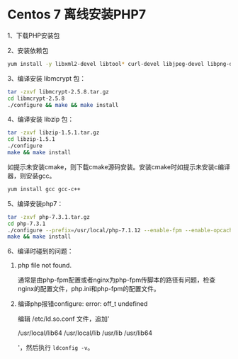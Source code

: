 # Centos 7 离线安装PHP7

1、下载PHP安装包

2、安装依赖包

```bash
yum install -y libxml2-devel libtool* curl-devel libjpeg-devel libpng-devel freetype-devel openssl openssl-devel libzip-devel
```

3、编译安装 libmcrypt 包：

```bash
tar -zxvf libmcrypt-2.5.8.tar.gz 
cd libmcrypt-2.5.8
./configure && make && make install
```

4、编译安装 libzip 包：

```bash
tar -zxvf libzip-1.5.1.tar.gz
cd libzip-1.5.1
./configure
make && make install
```

如提示未安装cmake，则下载cmake源码安装。安装cmake时如提示未安装c编译器，则安装gcc。

```bash
yum install gcc gcc-c++
```

5、编译安装php7：

```bash
tar -zxvf php-7.3.1.tar.gz
cd php-7.3.1
./configure --prefix=/usr/local/php-7.1.12 --enable-fpm --enable-opcache --with-config-file-path=/usr/local/php-7.1.12/etc --with-mysql=mysqlnd --with-mysqli=mysqlnd --with-pdo-mysql=mysqlnd --enable-static --enable-sockets --enable-wddx --enable-zip --enable-calendar --enable-bcmath --enable-soap --with-zlib --with-iconv --with-freetype-dir --with-gd --with-jpeg-dir --with-xmlrpc --enable-mbstring --with-sqlite3 --with-curl --enable-ftp --with-mcrypt --with-openssl --disable-safe-mode --with-gettext
make && make install

```

6、编译时碰到的问题：

1. php file not found.

   通常是由php-fpm配置或者nginx为php-fpm传脚本的路径有问题，检查nginx的配置文件，php.ini和php-fpm的配置文件。

2. 编译php报错configure: error: off_t undefined

   编辑 /etc/ld.so.conf 文件，追加'

   /usr/local/lib64
   /usr/local/lib
   /usr/lib
   /usr/lib64

   '，然后执行 `ldconfig -v`。

